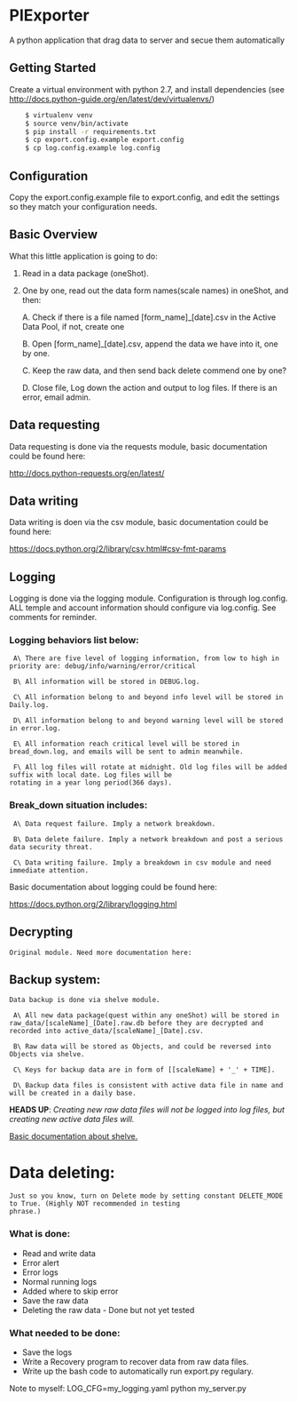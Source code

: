 # PIExporter

A python application that drag data to server and secue them automatically


## Getting Started

Create a virtual environment with python 2.7, and install dependencies
(see http://docs.python-guide.org/en/latest/dev/virtualenvs/) 
```bash
    $ virtualenv venv           
    $ source venv/bin/activate
    $ pip install -r requirements.txt
    $ cp export.config.example export.config
    $ cp log.config.example log.config
```

## Configuration

Copy the export.config.example file to export.config, and edit the settings so they
match your configuration needs. 


## Basic Overview

What this little application is going to do:

1. Read in a data package (oneShot).

1. One by one, read out the data form names(scale names) in oneShot, and then:

    A. Check if there is a file named [form_name]_[date].csv in the Active Data Pool, if not, create one

    B. Open [form_name]_[date].csv, append the data we have into it, one by one. 

    C. Keep the raw data, and then send back delete commend one by one?

    D. Close file, Log down the action and output to log files. If there is an error, email admin.



## Data requesting

Data requesting is done via the requests module, basic documentation could be found here:

http://docs.python-requests.org/en/latest/



## Data writing

Data writing is doen via the csv module, basic documentation could be found here:

https://docs.python.org/2/library/csv.html#csv-fmt-params



## Logging

Logging is done via the logging module. Configuration is through log.config. ALL temple and account information should
configure via log.config. See comments for reminder.

### Logging behaviors list below:

     A\ There are five level of logging information, from low to high in priority are: debug/info/warning/error/critical

     B\ All information will be stored in DEBUG.log.

     C\ All information belong to and beyond info level will be stored in Daily.log.

     D\ All information belong to and beyond warning level will be stored in error.log.

     E\ All information reach critical level will be stored in bread_down.log, and emails will be sent to admin meanwhile.

     F\ All log files will rotate at midnight. Old log files will be added suffix with local date. Log files will be
    rotating in a year long period(366 days).

### Break_down situation includes:

     A\ Data request failure. Imply a network breakdown.

     B\ Data delete failure. Imply a network breakdown and post a serious data security threat.

     C\ Data writing failure. Imply a breakdown in csv module and need immediate attention.

Basic documentation about logging could be found here:

https://docs.python.org/2/library/logging.html



## Decrypting

    Original module. Need more documentation here:



## Backup system:

    Data backup is done via shelve module.

     A\ All new data package(quest within any oneShot) will be stored in
    raw_data/[scaleName]_[Date].raw.db before they are decrypted and recorded into active_data/[scaleName]_[Date].csv.

     B\ Raw data will be stored as Objects, and could be reversed into Objects via shelve.

     C\ Keys for backup data are in form of [[scaleName] + '_' + TIME].

     D\ Backup data files is consistent with active data file in name and will be created in a daily base.

**HEADS UP**: *Creating new raw data files will not be logged into log files, but creating new active data files will.*

[Basic documentation about shelve.](https://docs.python.org/2/library/shelve.html)


# Data deleting:

    Just so you know, turn on Delete mode by setting constant DELETE_MODE to True. (Highly NOT recommended in testing
    phrase.)

### What is done:

* Read and write data
* Error alert
* Error logs
* Normal running logs
* Added where to skip error
* Save the raw data
* Deleting the raw data - Done but not yet tested

### What needed to be done:
* Save the logs
* Write a Recovery program to recover data from raw data files.
* Write up the bash code to automatically run export.py regulary.


Note to myself:
    LOG_CFG=my_logging.yaml python my_server.py





